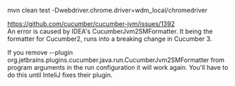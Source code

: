 
mvn clean test -Dwebdriver.chrome.driver=wdm_local/chromedriver  

https://github.com/cucumber/cucumber-jvm/issues/1392  
An error is caused by IDEA's CucumberJvm2SMFormatter. It being the formatter for Cucumber2, runs into a breaking change in Cucumber 3.  

If you remove --plugin org.jetbrains.plugins.cucumber.java.run.CucumberJvm2SMFormatter from program arguments in the run configuration it will work again. You'll have to do this until InteliJ fixes their plugin.

